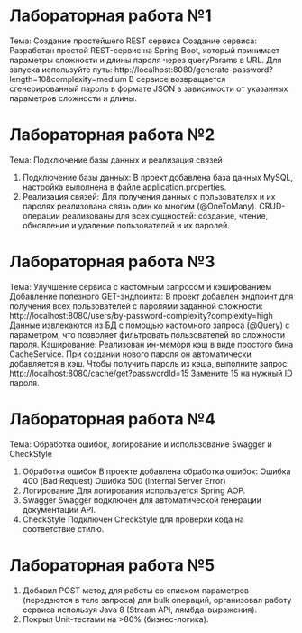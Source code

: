 # Лабораторная работа №1
Тема: Создание простейшего REST сервиса
Создание сервиса: 
Разработан простой REST-сервис на Spring Boot, который принимает параметры сложности и длины пароля через queryParams в URL. 
Для запуска используйте путь:
http://localhost:8080/generate-password?length=10&complexity=medium
В сервисе возвращается сгенерированный пароль в формате JSON в зависимости от указанных параметров сложности и длины.

# Лабораторная работа №2
Тема: Подключение базы данных и реализация связей
1. Подключение базы данных: В проект добавлена база данных MySQL, настройка выполнена в файле application.properties.
2. Реализация связей: Для получения данных о пользователях и их паролях реализована связь один ко многим (@OneToMany).
CRUD-операции реализованы для всех сущностей: создание, чтение, обновление и удаление пользователей и их паролей.

# Лабораторная работа №3
Тема: Улучшение сервиса с кастомным запросом и кэшированием
Добавление полезного GET-эндпоинта: В проект добавлен эндпоинт для получения всех пользователей с паролями заданной сложности:
http://localhost:8080/users/by-password-complexity?complexity=high
Данные извлекаются из БД с помощью кастомного запроса (@Query) с параметром, что позволяет фильтровать пользователей по сложности пароля.
Кэширование: Реализован ин-мемори кэш в виде простого бинa CacheService. При создании нового пароля он автоматически добавляется в кэш. Чтобы получить пароль из кэша, выполните запрос:
http://localhost:8080/cache/get?passwordId=15
Замените 15 на нужный ID пароля.

# Лабораторная работа №4
Тема: Обработка ошибок, логирование и использование Swagger и CheckStyle
1. Обработка ошибок
В проекте добавлена обработка ошибок:
Ошибка 400 (Bad Request)
Ошибка 500 (Internal Server Error) 
2. Логирование
Для логирования используется Spring AOP. 
3. Swagger
Swagger подключен для автоматической генерации документации API.
4. CheckStyle
Подключен CheckStyle для проверки кода на соответствие стилю. 

# Лабораторная работа №5
1. Добавил POST метод для работы со списком параметров (передаются в теле запроса) для bulk операций, организовал работу сервиса используя Java 8 (Stream API, лямбда-выражения).
2. Покрыл Unit-тестами на >80% (бизнес-логика).



